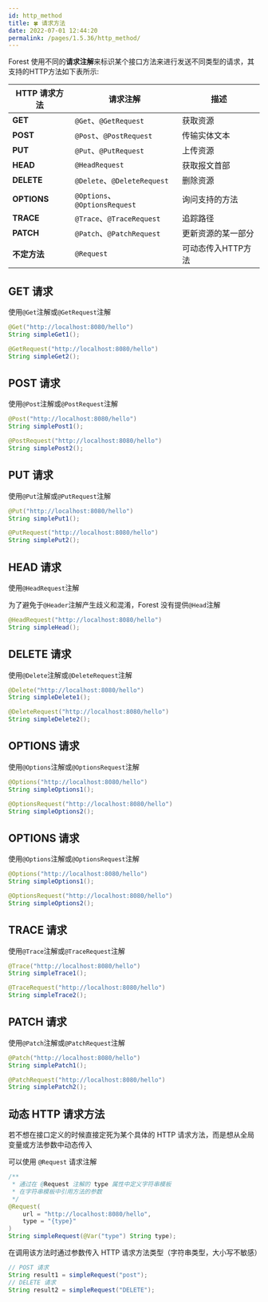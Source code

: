```yaml
---
id: http_method
title: 🍀 请求方法
date: 2022-07-01 12:44:20
permalink: /pages/1.5.36/http_method/
---
```


Forest 使用不同的**请求注解**来标识某个接口方法来进行发送不同类型的请求，其支持的HTTP方法如下表所示:

| HTTP 请求方法   | 请求注解                         | 描述          |
|-------------|------------------------------|-------------|
| **GET**     | `@Get`、`@GetRequest`         | 获取资源        |
| **POST**    | `@Post`、`@PostRequest`       | 传输实体文本      |
| **PUT**     | `@Put`、`@PutRequest`         | 上传资源        |
| **HEAD**    | `@HeadRequest`               | 获取报文首部      |
| **DELETE**  | `@Delete`、`@DeleteRequest`   | 删除资源        |
| **OPTIONS** | `@Options`、`@OptionsRequest` | 询问支持的方法     |
| **TRACE**   | `@Trace`、`@TraceRequest`     | 追踪路径        |
| **PATCH**   | `@Patch`、`@PatchRequest`     | 更新资源的某一部分   |
| **不定方法**    | `@Request`                   | 可动态传入HTTP方法 |

## GET 请求

使用`@Get`注解或`@GetRequest`注解 

```java
@Get("http://localhost:8080/hello")
String simpleGet1();

@GetRequest("http://localhost:8080/hello")
String simpleGet2();
```

## POST 请求

使用`@Post`注解或`@PostRequest`注解

```java
@Post("http://localhost:8080/hello")
String simplePost1();

@PostRequest("http://localhost:8080/hello")
String simplePost2();
```

## PUT 请求

使用`@Put`注解或`@PutRequest`注解

```java
@Put("http://localhost:8080/hello")
String simplePut1();

@PutRequest("http://localhost:8080/hello")
String simplePut2();
```

## HEAD 请求

使用`@HeadRequest`注解

为了避免于`@Header`注解产生歧义和混淆，Forest 没有提供`@Head`注解

```java
@HeadRequest("http://localhost:8080/hello")
String simpleHead();
```

## DELETE 请求

使用`@Delete`注解或`@DeleteRequest`注解

```java
@Delete("http://localhost:8080/hello")
String simpleDelete1();

@DeleteRequest("http://localhost:8080/hello")
String simpleDelete2();
```

## OPTIONS 请求

使用`@Options`注解或`@OptionsRequest`注解

```java
@Options("http://localhost:8080/hello")
String simpleOptions1();

@OptionsRequest("http://localhost:8080/hello")
String simpleOptions2();
```

## OPTIONS 请求

使用`@Options`注解或`@OptionsRequest`注解

```java
@Options("http://localhost:8080/hello")
String simpleOptions1();

@OptionsRequest("http://localhost:8080/hello")
String simpleOptions2();
```

## TRACE 请求

使用`@Trace`注解或`@TraceRequest`注解

```java
@Trace("http://localhost:8080/hello")
String simpleTrace1();

@TraceRequest("http://localhost:8080/hello")
String simpleTrace2();
```

## PATCH 请求

使用`@Patch`注解或`@PatchRequest`注解

```java
@Patch("http://localhost:8080/hello")
String simplePatch1();

@PatchRequest("http://localhost:8080/hello")
String simplePatch2();
```

## 动态 HTTP 请求方法

若不想在接口定义的时候直接定死为某个具体的 HTTP 请求方法，而是想从全局变量或方法参数中动态传入

可以使用 `@Request` 请求注解

```java
/**
 * 通过在 @Request 注解的 type 属性中定义字符串模板
 * 在字符串模板中引用方法的参数
 */
@Request(
    url = "http://localhost:8080/hello",
    type = "{type}"
)
String simpleRequest(@Var("type") String type);
```

在调用该方法时通过参数传入 HTTP 请求方法类型（字符串类型，大小写不敏感）

```java
// POST 请求
String result1 = simpleRequest("post");
// DELETE 请求
String result2 = simpleRequest("DELETE");
```
